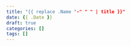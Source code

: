 ```yaml
---
title: "{{ replace .Name "-" " " | title }}"
date: {{ .Date }}
draft: true
categories: []
tags: []
---
```


